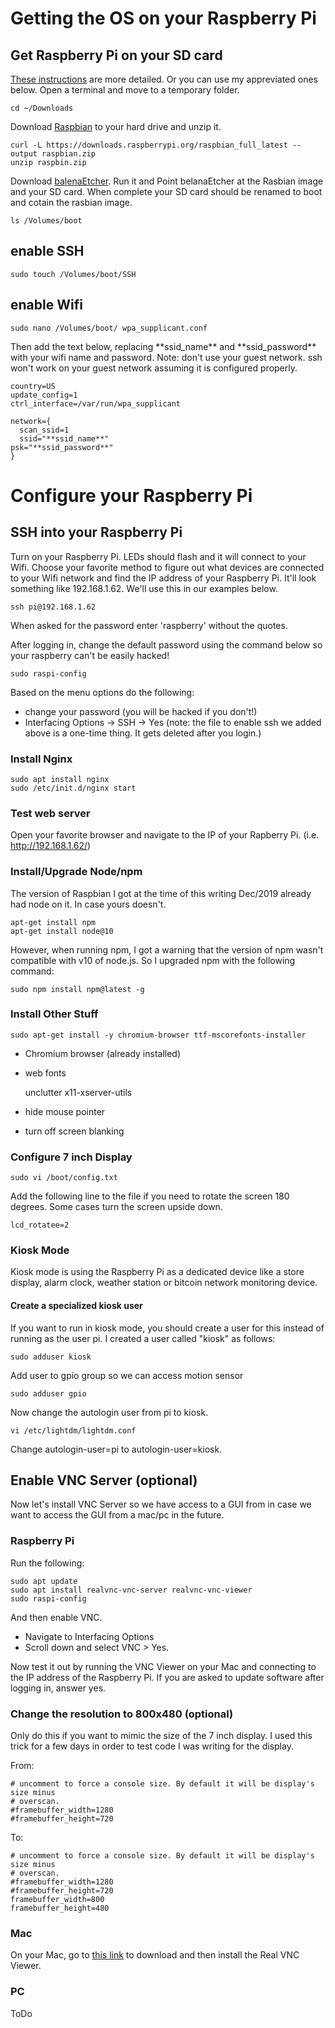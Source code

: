 # Getting the OS on your Raspberry Pi

## Get Raspberry Pi on your SD card
[These instructions](https://www.raspberrypi.org/documentation/installation/installing-images/) are
more detailed. Or you can use my appreviated ones below.
Open a terminal and move to a temporary folder.

    cd ~/Downloads

Download [Raspbian](https://www.raspberrypi.org/downloads/raspbian/)
to your hard drive and unzip it.

    curl -L https://downloads.raspberrypi.org/raspbian_full_latest --output raspbian.zip
    unzip raspbin.zip

Download [balenaEtcher](https://www.balena.io/etcher/). Run it and Point belanaEtcher at the Rasbian image
and your SD card. When complete your SD card should be renamed to boot and cotain the rasbian image.

    ls /Volumes/boot

## enable SSH
    sudo touch /Volumes/boot/SSH

## enable Wifi
    sudo nano /Volumes/boot/ wpa_supplicant.conf

Then add the text below, replacing  \*\*ssid_name\*\* and \*\*ssid_password\*\* with your wifi name
and password. Note: don't use your guest network. ssh won't work on your
guest network assuming it is configured properly.

    country=US
    update_config=1
    ctrl_interface=/var/run/wpa_supplicant
    
    network={
      scan_ssid=1
      ssid="**ssid_name**"
    psk="**ssid_password**"
    }

# Configure your Raspberry Pi

## SSH into your Raspberry Pi
Turn on your Raspberry Pi. LEDs should flash and it will connect to your Wifi. Choose your favorite
method to figure out what devices are connected to your Wifi network and find the IP address of your
Raspberry Pi. It'll look something like 192.168.1.62. We'll use this in our examples below.

    ssh pi@192.168.1.62

When asked for the password enter 'raspberry' without the quotes.

After logging in, change the default password using the command below so your raspberry can't be
easily hacked!

    sudo raspi-config

Based on the menu options do the following:
- change your password (you will be hacked if you don't!)
- Interfacing Options -> SSH -> Yes (note: the file to enable ssh we added above is a one-time thing. It gets deleted after you login.)

### Install Nginx
    sudo apt install nginx
    sudo /etc/init.d/nginx start

### Test web server
Open your favorite browser and navigate to the IP of your Rapberry Pi. (i.e. http://192.168.1.62/)

### Install/Upgrade Node/npm
The version of Raspbian I got at the time of this writing Dec/2019 already had node on it. In case
yours doesn't.

    apt-get install npm
    apt-get install node@10

However,
when running npm, I got a warning that the version of npm wasn't compatible with v10 of node.js.
So I upgraded npm with the following command:

    sudo npm install npm@latest -g

### Install Other Stuff
    sudo apt-get install -y chromium-browser ttf-mscorefonts-installer
- Chromium browser (already installed)
- web fonts

    unclutter x11-xserver-utils

- hide mouse pointer
- turn off screen blanking

### Configure 7 inch Display

    sudo vi /boot/config.txt

Add the following line to the file if you need to rotate the screen 
180 degrees. Some cases turn the screen upside down.

    lcd_rotatee=2

### Kiosk Mode

Kiosk mode is using the Raspberry Pi as a dedicated device like a store
display, alarm clock, weather station or bitcoin network monitoring
device.

#### Create a specialized kiosk user
If you want to run in kiosk mode, you should create a user for this instead
of running as the user pi. I created a user called "kiosk" as follows:

    sudo adduser kiosk

Add user to gpio group so we can access motion sensor

    sudo adduser gpio

Now change the autologin user from pi to kiosk. 

    vi /etc/lightdm/lightdm.conf

Change autologin-user=pi to autologin-user=kiosk.

## Enable VNC Server (optional)
Now let's install VNC Server so we have access to a GUI from in case we want to access the GUI from a mac/pc in the future.

### Raspberry Pi
Run the following:

    sudo apt update
    sudo apt install realvnc-vnc-server realvnc-vnc-viewer
    sudo raspi-config

And then enable VNC.

- Navigate to Interfacing Options
- Scroll down and select VNC > Yes.

Now test it out by running the VNC Viewer on your Mac and connecting to the IP address of the
Raspberry Pi. If you are asked to update software after logging in, answer yes.

### Change the resolution to 800x480 (optional)

Only do this if you want to mimic the size of the 7 inch display. I used
this trick for a few days in order to test code I was writing for the
display.

From:

    # uncomment to force a console size. By default it will be display's size minus
    # overscan.
    #framebuffer_width=1280
    #framebuffer_height=720

To:

    # uncomment to force a console size. By default it will be display's size minus
    # overscan.
    #framebuffer_width=1280
    #framebuffer_height=720
    framebuffer_width=800
    framebuffer_height=480
  
### Mac
On your Mac, go to [this link](https://www.realvnc.com/en/connect/download/viewer/) to
download and then install the Real VNC Viewer.

### PC
ToDo


